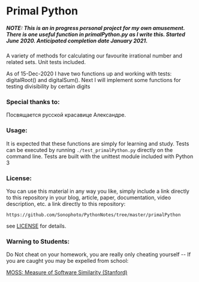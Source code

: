 # Primal Python 

##### NOTE: This is an in progress personal project for my own amusement. There is one useful function in primalPython.py as I write this. Started June 2020. Anticipated completion date January 2021.

A variety of methods for calculating our favourite irrational number and related sets. Unit tests included.

As of 15-Dec-2020 I have two functions up and working with tests:
    digitalRoot() and digitalSum(). 
Next I will implement some functions for testing divisibility by certain digits

### Special thanks to:
Посвящается русской красавице Александре.


### Usage:

It is expected that these functions are simply for learning and study. Tests can be executed by running `./test_primalPython.py` directly on the command line. Tests are built with the unittest module included with Python 3

### License:

You can use this material in any way you like, simply include a link directly to this repository in your blog, article, paper, documentation, video description, etc. a link directly to this repository:

    https://github.com/Sonophoto/PythonNotes/tree/master/primalPython

see [LICENSE](https://github.com/Sonophoto/PythonNotes/blob/master/LICENSE) for details.

### Warning to Students:

Do Not cheat on your homework, you are really only cheating yourself -- If you are caught you may be expelled from school:

[MOSS: Measure of Software Similarity (Stanford)](http://theory.stanford.edu/~aiken/moss/)


